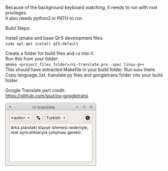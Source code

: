 Because of the background keyboard watching, it needs to run with root privileges.\
It also needs python3 in PATH to run.

Build Steps:

Install qmake and base Qt 5 development files:\
`sudo apt-get install qt5-default`

Create a folder for build files and `cd` into it.\
Run this from your folder:\
`qmake <project_files_folder>/ni-translate.pro -spec linux-g++`\
This should have extracted Makefile in your build folder. Run `make` there.\
Copy language_list, translate.py files and googletrans folder into your build folder.

Google Translate part credit:\
https://github.com/ssut/py-googletrans

![Screenshot](screenshot.png)
